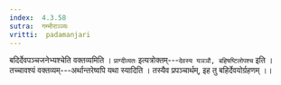 ```yaml
---
index:  4.3.58
sutra:  गम्भीराञ्ञ्यः
vritti:  padamanjari
---
```


बदिर्देवपञ्चजनेभ्यश्चेति वक्तव्यमिति । `प्राग्दीव्यतः` इत्यत्रोक्तम्---`देवस्य यञञौ, बहिषष्टिलोपश्च` इति । तच्चावश्यं वक्तव्यम्---अर्थान्तरेष्वपि यथा स्यादिति । तस्यैव प्रपञ्चार्थम्, इह तु बहिर्देवयोर्ग्रहणम् ।।
